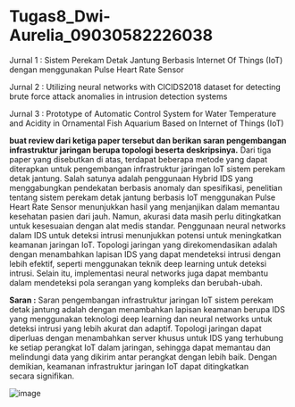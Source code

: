 # Tugas8_Dwi-Aurelia_09030582226038

Jurnal 1 : Sistem Perekam Detak Jantung Berbasis Internet Of Things (IoT) dengan menggunakan Pulse Heart Rate Sensor

Jurnal 2 : Utilizing neural networks with CICIDS2018 dataset for detecting brute force attack anomalies in intrusion detection systems

Jurnal 3 : Prototype of Automatic Control System for Water Temperature and Acidity in Ornamental Fish Aquarium Based on Internet of Things (IoT)


__buat review dari ketiga paper tersebut dan berikan saran pengembangan infrastruktur jaringan berupa topologi beserta deskripsinya.__
Dari tiga paper yang disebutkan di atas, terdapat beberapa metode yang dapat diterapkan untuk pengembangan infrastruktur jaringan IoT sistem perekam detak jantung. Salah satunya adalah penggunaan Hybrid IDS yang menggabungkan pendekatan berbasis anomaly dan spesifikasi, penelitian tentang sistem perekam detak jantung berbasis IoT menggunakan Pulse Heart Rate Sensor menunjukkan hasil yang menjanjikan dalam memantau kesehatan pasien dari jauh. Namun, akurasi data masih perlu ditingkatkan untuk kesesuaian dengan alat medis standar. Penggunaan neural networks dalam IDS untuk deteksi intrusi menunjukkan potensi untuk meningkatkan keamanan jaringan IoT. Topologi jaringan yang direkomendasikan adalah dengan menambahkan lapisan IDS yang dapat mendeteksi intrusi dengan lebih efektif, seperti menggunakan teknik deep learning untuk deteksi intrusi. Selain itu, implementasi neural networks juga dapat membantu dalam mendeteksi pola serangan yang kompleks dan berubah-ubah.

__Saran :__
Saran pengembangan infrastruktur jaringan IoT sistem perekam detak jantung adalah dengan menambahkan lapisan keamanan berupa IDS yang menggunakan teknologi deep learning dan neural networks untuk deteksi intrusi yang lebih akurat dan adaptif. Topologi jaringan dapat diperluas dengan menambahkan server khusus untuk IDS yang terhubung ke setiap perangkat IoT dalam jaringan, sehingga dapat memantau dan melindungi data yang dikirim antar perangkat dengan lebih baik. Dengan demikian, keamanan infrastruktur jaringan IoT dapat ditingkatkan secara signifikan.

![image](https://github.com/dwiaurelia/Tugas8_Dwi-Aurelia_09030582226038/assets/126183346/a2b80b70-1868-4138-8ceb-8a749d4d7c46)

